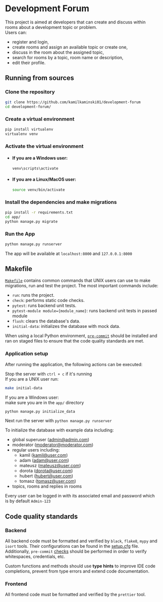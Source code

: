 # Development Forum

This project is aimed at developers that can create and discuss
within rooms about a development topic or problem.<br />
Users can:<br />
- register and login,<br />
- create rooms and assign an available topic or create one,<br />
- discuss in the room about the assigned topic,<br />
- search for rooms by a topic, room name or description,<br />
- edit their profile.

## Running from sources

### Clone the repository

```bash
git clone https://github.com/kamilkaminski01/development-forum
cd development-forum/
```

### Create a virtual environment
```bash
pip install virtualenv
virtualenv venv
```

### Activate the virtual environment
- #### If you are a Windows user:
    ```bash
    venv\scripts\activate
    ```
- #### If you are a Linux/MacOS user:
    ```bash
    source venv/bin/activate
    ```

### Install the dependencies and make migrations
```bash
pip install -r requirements.txt
cd app/
python manage.py migrate
```

### Run the App
```bash
python manage.py runserver
```

The app will be available at `localhost:8000` and `127.0.0.1:8000`

## Makefile

[`Makefile`](Makefile) contains common commands that UNIX users can use to make migrations,
run and test the project. The most important commands include:
- `run`: runs the project.
- `check`: performs static code checks.
- `pytest`: runs backend unit tests.
- `pytest-module module={module_name}`: runs backend unit tests in passed module
- `flush`: clears the database's data.
- `initial-data`: initializes the database with mock data.

When using a local Python environment, [`pre-commit`](https://pre-commit.com/)
should be installed and ran on staged files to ensure that the code
quality standards are met.

### Application setup

After running the application, the following actions can be executed: <br />

Stop the server with `ctrl + c` if it's running <br />
If you are a UNIX user run:
```bash
make initial-data
```
If you are a Windows user: <br />
make sure you are in the `app/` directory

```bash
python manage.py initialize_data
```
Next run the server with `python manage.py runserver`

To initialize the database with example data including:

- global superuser (admin@admin.com)
- moderator (moderator@moderator.com)
- regular users including:
  - kamil (kamil@user.com)
  - adam (adam@user.com)
  - mateusz (mateusz@user.com)
  - dorota (dorota@user.com)
  - hubert (hubert@user.com)
  - tomasz (tomasz@user.com)
- topics, rooms and replies in rooms

Every user can be logged in with its associated email and password which is by
default `Admin-123`

## Code quality standards

### Backend

All backend code must be formatted and verified by `black`, `flake8`,
`mypy` and `isort` tools. Their configurations can be found in the
[setup.cfg](app/setup.cfg) file. Additionally, `pre-commit`
[checks](.pre-commit-config.yaml) should be performed in order to verify
whitespaces, credentials, etc.

Custom functions and methods should use **type hints** to improve IDE code
completions, prevent from type errors and extend code documentation.

### Frontend

All frontend code must be formatted and verified by the `prettier`
tool.
